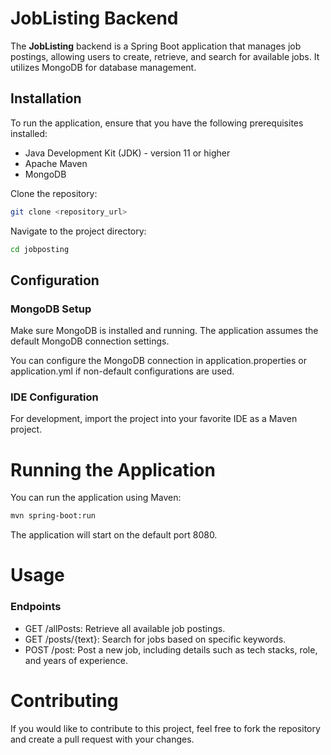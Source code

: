 # JobListing Backend

The **JobListing** backend is a Spring Boot application that manages job postings, allowing users to create, retrieve, and search for available jobs. It utilizes MongoDB for database management.

## Installation

To run the application, ensure that you have the following prerequisites installed:

- Java Development Kit (JDK) - version 11 or higher
- Apache Maven
- MongoDB

Clone the repository:

```bash
git clone <repository_url>
```

Navigate to the project directory:

```bash
cd jobposting

```
## Configuration
### MongoDB Setup

Make sure MongoDB is installed and running. The application assumes the default MongoDB connection settings.

You can configure the MongoDB connection in application.properties or application.yml if non-default configurations are used.

### IDE Configuration
For development, import the project into your favorite IDE as a Maven project.

# Running the Application
You can run the application using Maven:
```bash
mvn spring-boot:run
```
The application will start on the default port 8080.

# Usage
### Endpoints

- GET /allPosts: Retrieve all available job postings.
- GET /posts/{text}: Search for jobs based on specific keywords.
- POST /post: Post a new job, including details such as tech stacks, role, and years of experience.

# Contributing
If you would like to contribute to this project, feel free to fork the repository and create a pull request with your changes.
